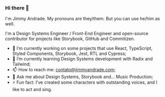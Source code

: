 ### Hi there 👋

I'm Jimmy Andrade. My pronouns are they/them. But you can use he/him as well.

I'm a Design Systems Engineer / Front-End Engineer and open-source contributor for projects like Storybook, GitHub and Commitizen.

- 🔭 I’m currently working on some projects that use React, TypeScript, Styled Components, Storybook, Jest, RTL and Cypress;
- 🌱 I’m currently learning Design Systems development with Radix and Tailwind;
- 📫 How to reach me: contato@jimmyandrade.com;
- 💬 Ask me about Design Systems, Storybook and... Music Production;
- ⚡ Fun fact: I've created some characters with outstanding voices, and I like to act and sing.

<!--
**jimmyandrade/jimmyandrade** is a ✨ _special_ ✨ repository because its `README.md` (this file) appears on your GitHub profile.

Here are some ideas to get you started:

- 👯 I’m looking to collaborate on ...
- 🤔 I’m looking for help with ...
-->
